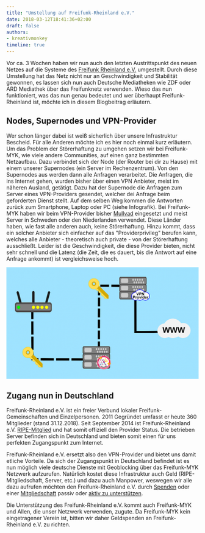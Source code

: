 ```yaml
---
title: "Umstellung auf Freifunk-Rheinland e.V."
date: 2018-03-12T18:41:36+02:00
draft: false
authors:
- kreativmonkey
timeline: true
---
```


Vor ca. 3 Wochen haben wir nun auch den letzten Austrittspunkt des neuen Netzes auf die Systeme des [Freifunk Rheinland e.V.](https://www.freifunk-rheinland.net/) umgestellt. Durch diese Umstellung hat das Netz nicht nur an Geschwindigkeit und Stabilität gewonnen, es lassen sich nun auch Deutsche Mediatheken wie ZDF oder ARD Mediathek über das Freifunknetz verwenden. Wieso das nun funktioniert, was das nun genau bedeutet und wer überhaupt Freifunk-Rheinland ist, möchte ich in diesem Blogbeitrag erläutern.

## Nodes, Supernodes und VPN-Provider

Wer schon länger dabei ist weiß sicherlich über unsere Infrastruktur Bescheid. Für alle Anderen möchte ich es hier noch einmal kurz erläutern. Um das Problem der Störerhaftung zu umgehen setzen wir bei Freifunk-MYK, wie viele andere Communities, auf einen ganz bestimmten Netzaufbau. Dazu verbindet sich der Node (der Router bei dir zu Hause) mit einem unserer Supernodes (ein Server im Rechenzentrum). Von den Supernodes aus werden dann alle Anfragen verarbeitet. Die Anfragen, die ins Internet gehen, wurden bisher über einen VPN Anbieter, meist im näheren Ausland, getätigt. Dazu hat der Supernode die Anfragen zum Server eines VPN-Providers gesendet, welcher dei Anfrage beim geforderten Dienst stellt. Auf dem selben Weg kommen die Antworten zurück zum Smartphone, Laptop oder PC (siehe Infografik). Bei Freifunk-MYK haben wir beim VPN-Provider bisher [Mullvad](https://mullvad.net/de/) eingesetzt und meist Server in Schweden oder den Niederlanden verwendet. Diese Länder haben, wie fast alle anderen auch, keine Störerhaftung. Hinzu kommt, dass ein solcher Anbieter sich einfacher auf das "Providerprivileg" berufen kann, welches alle Anbieter - theoretisch auch private - von der Störerhaftung ausschließt. Leider ist die Geschwindigkeit, die diese Provider bieten, nicht sehr schnell und die Latenz (die Zeit, die es dauert, bis die Antwort auf eine Anfrage ankommt) ist vergleichsweise hoch.

![Infografik Freifunk Netzwerk](images/infografik-ff-netwerk.png)

## Zugang nun in Deutschland

Freifunk-Rheinland e.V. ist ein freier Verbund lokaler Freifunk-Gemeinschaften und Einzelpersonen. 2011 Gegründet umfasst er heute 360 Mitglieder (stand 31.12.2018). Seit September 2014 ist Freifunk-Rheinland e.V. [RIPE-Mitglied](https://www.ripe.net/membership/indices/DE.html) und hat somit offiziell den Provider Status. Die betrieben Server befinden sich in Deutschland und bieten somit einen für uns perfekten Zugangspunkt zum Internet.

Freifunk-Rheinland e.V. ersetzt also den VPN-Provider und bietet uns damit etliche Vorteile. Da sich der Zugangspunkt in Deutschland befindet ist es nun möglich viele deutsche Dienste mit Geoblocking über das Freifunk-MYK Netzwerk aufzurufen. Natürlich kostet diese Infrastruktur auch Geld (RIPE-Mitgliedschaft, Server, etc.) und dazu auch Manpower, weswegen wir alle dazu aufrufen möchten den Freifunk-Rheinland e.V. durch [Spenden](https://www.freifunk-rheinland.net/mitmachen/spenden/) oder einer [Mitgliedschaft](https://www.freifunk-rheinland.net/mitglied-werden/) passiv oder [aktiv zu unterstützen](https://www.freifunk-rheinland.net/mitmachen/).

Die Unterstützung des Freifunk-Rheinland e.V. kommt auch Freifunk-MYK und Allen, die unser Netzwerk verwenden, zugute. Da Freifunk-MYK kein eingetragener Verein ist, bitten wir daher Geldspenden an Freifunk-Rheinland e.V. zu richten.
